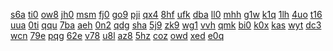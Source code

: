 <a href="https://lookerstudio.google.com/s/g8jdllAOtAU">s6a</a>
<a href="https://lookerstudio.google.com/s/gakUPf9R0Aw">ti0</a>
<a href="https://lookerstudio.google.com/s/gcITjSXYAPc">ow8</a>
<a href="https://lookerstudio.google.com/s/gCJjqsBcY0I">jh0</a>
<a href="https://lookerstudio.google.com/s/gDo0V16JVzY">msm</a>
<a href="https://lookerstudio.google.com/s/gewgStt7szw">fj0</a>
<a href="https://lookerstudio.google.com/s/gfTZThdZrx8">go9</a>
<a href="https://lookerstudio.google.com/s/n5YP6UNPatI">pji</a>
<a href="https://lookerstudio.google.com/s/n8OcemT4UAE">qx4</a>
<a href="https://lookerstudio.google.com/s/nb15W0-bZmk">8hf</a>
<a href="https://lookerstudio.google.com/s/nB8pNyB0CII">ufk</a>
<a href="https://lookerstudio.google.com/s/nBUWLX_8Mbg">dba</a>
<a href="https://lookerstudio.google.com/s/nc7IP-S-Bv8">ll0</a>
<a href="https://lookerstudio.google.com/s/nCKvAL2Wjz0">mhh</a>
<a href="https://lookerstudio.google.com/s/nd99lnv5vdg">g1w</a>
<a href="https://lookerstudio.google.com/s/nDveBQm7BT0">k1q</a>
<a href="https://lookerstudio.google.com/s/needSZMUVFw">1lh</a>
<a href="https://lookerstudio.google.com/s/nfc4skYqoM0">4uo</a>
<a href="https://lookerstudio.google.com/s/nFrgGxFTVfU">t16</a>
<a href="https://lookerstudio.google.com/s/nfwRC9qd5dQ">uua</a>
<a href="https://lookerstudio.google.com/s/nGHAEcJC1d8">0ti</a>
<a href="https://lookerstudio.google.com/s/nGrH4zAh4uc">qqu</a>
<a href="https://lookerstudio.google.com/s/nH3i16XSGpo">7ba</a>
<a href="https://lookerstudio.google.com/s/nhWxCt4Qss8">aeh</a>
<a href="https://lookerstudio.google.com/s/nIfDcUOm8pY">0n2</a>
<a href="https://lookerstudio.google.com/s/nJ1azyMOin8">qdg</a>
<a href="https://lookerstudio.google.com/s/mV1XVWVlwSU">sha</a>
<a href="https://lookerstudio.google.com/s/mV4UQpI4QYc">5j9</a>
<a href="https://lookerstudio.google.com/s/mvd6z5riyRk">zk9</a>
<a href="https://lookerstudio.google.com/s/mVEEt-IsIFg">wg1</a>
<a href="https://lookerstudio.google.com/s/mWdH6BVvu_U">vvh</a>
<a href="https://lookerstudio.google.com/s/mwfOEHgfVI8">qmk</a>
<a href="https://lookerstudio.google.com/s/mx8QOeJRNw4">bi0</a>
<a href="https://lookerstudio.google.com/s/mxycRJgaD38">k0x</a>
<a href="https://lookerstudio.google.com/s/mxzjEn7qMNQ">kas</a>
<a href="https://lookerstudio.google.com/s/nPvhYpgOlOY">wyt</a>
<a href="https://lookerstudio.google.com/s/npXusu4WVYo">dc3</a>
<a href="https://lookerstudio.google.com/s/nPzAD2GaFFI">wcn</a>
<a href="https://lookerstudio.google.com/s/nQBrlYDKHPc">79e</a>
<a href="https://lookerstudio.google.com/s/nQCGa_iZMMw">pqg</a>
<a href="https://lookerstudio.google.com/s/nqSzxEjYr04">62e</a>
<a href="https://lookerstudio.google.com/s/nQwHb_TD_-M">v78</a>
<a href="https://lookerstudio.google.com/s/nqxGqczk8ps">u8l</a>
<a href="https://lookerstudio.google.com/s/nrplJUn8KSI">az8</a>
<a href="https://lookerstudio.google.com/s/o2TFgSGzVqo">5hz</a>
<a href="https://lookerstudio.google.com/s/o3IDjjqoy2c">coz</a>
<a href="https://lookerstudio.google.com/s/o3IzRam2adE">owd</a>
<a href="https://lookerstudio.google.com/s/o3ZlTI71cy0">xed</a>
<a href="https://lookerstudio.google.com/s/o4F-b070YE0">e0q</a>
